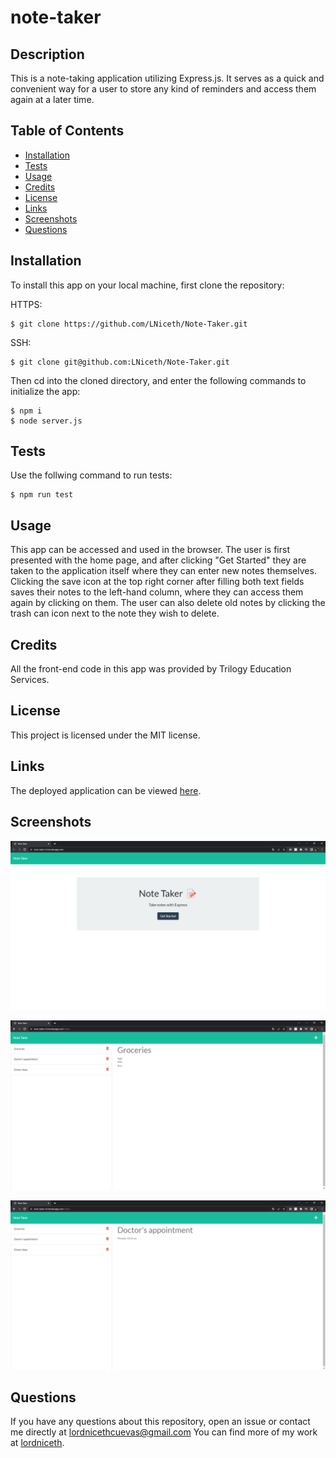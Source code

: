 # note-taker

## Description

This is a note-taking application utilizing Express.js. It serves as a quick and convenient way for a user to store any kind of reminders and access them again at a later time.

## Table of Contents

- [Installation](#installation)
- [Tests](#tests)
- [Usage](#usage)
- [Credits](#credits)
- [License](#license)
- [Links](#links)
- [Screenshots](#screenshots)
- [Questions](#questions)

## Installation

To install this app on your local machine, first clone the repository:

HTTPS:

```
$ git clone https://github.com/LNiceth/Note-Taker.git
```

SSH:

```
$ git clone git@github.com:LNiceth/Note-Taker.git
```

Then cd into the cloned directory, and enter the following commands to initialize the app:

```
$ npm i
$ node server.js
```

## Tests

Use the follwing command to run tests:

```
$ npm run test
```

## Usage

This app can be accessed and used in the browser. The user is first presented with the home page, and after clicking "Get Started" they are taken to the application itself where they can enter new notes themselves. Clicking the save icon at the top right corner after filling both text fields saves their notes to the left-hand column, where they can access them again by clicking on them. The user can also delete old notes by clicking the trash can icon next to the note they wish to delete.

## Credits

All the front-end code in this app was provided by Trilogy Education Services.

## License

This project is licensed under the MIT license.

## Links

The deployed application can be viewed [here](https://note-taker-ln.herokuapp.com/).

## Screenshots

![screenshot of application](./public/screencap1.png)

![screenshot of application](./public/screencap2.png)

![screenshot of application](./public/screencap3.png)

## Questions

If you have any questions about this repository, open an issue or contact me directly at lordnicethcuevas@gmail.com You can find more of my work at [lordniceth](https://github.com/LNiceth).
